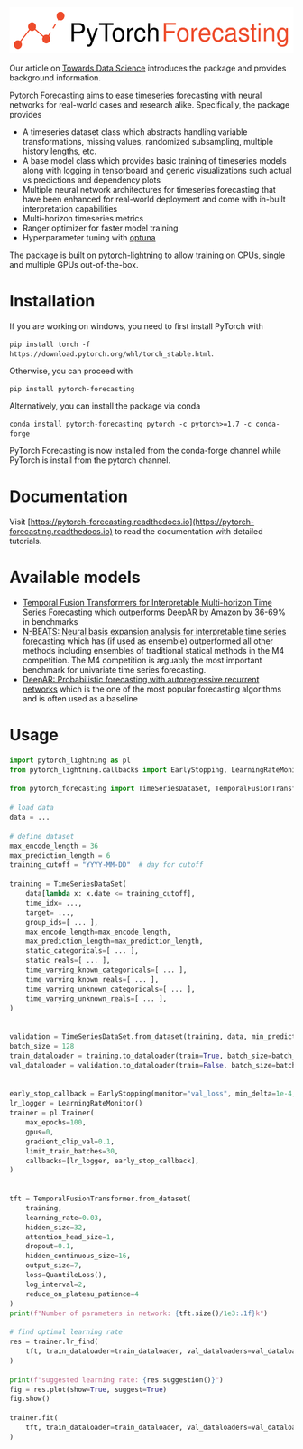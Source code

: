 ![](./docs/source/_static/logo.svg)

Our article on [Towards Data Science](https://towardsdatascience.com/introducing-pytorch-forecasting-64de99b9ef46)
introduces the package and provides background information.

Pytorch Forecasting aims to ease timeseries forecasting with neural networks for real-world cases and research alike.
Specifically, the package provides

- A timeseries dataset class which abstracts handling variable transformations, missing values,
  randomized subsampling, multiple history lengths, etc.
- A base model class which provides basic training of timeseries models along with logging in tensorboard
  and generic visualizations such actual vs predictions and dependency plots
- Multiple neural network architectures for timeseries forecasting that have been enhanced
  for real-world deployment and come with in-built interpretation capabilities
- Multi-horizon timeseries metrics
- Ranger optimizer for faster model training
- Hyperparameter tuning with [optuna](https://optuna.readthedocs.io/)

The package is built on [pytorch-lightning](https://pytorch-lightning.readthedocs.io/) to allow training on CPUs,
single and multiple GPUs out-of-the-box.

# Installation

If you are working on windows, you need to first install PyTorch with

`pip install torch -f https://download.pytorch.org/whl/torch_stable.html`.

Otherwise, you can proceed with

`pip install pytorch-forecasting`

Alternatively, you can install the package via conda

`conda install pytorch-forecasting pytorch -c pytorch>=1.7 -c conda-forge`

PyTorch Forecasting is now installed from the conda-forge channel while PyTorch is install from the pytorch channel.

# Documentation

Visit [https://pytorch-forecasting.readthedocs.io](https://pytorch-forecasting.readthedocs.io) to read the
documentation with detailed tutorials.

# Available models

- [Temporal Fusion Transformers for Interpretable Multi-horizon Time Series Forecasting](https://arxiv.org/pdf/1912.09363.pdf)
  which outperforms DeepAR by Amazon by 36-69% in benchmarks
- [N-BEATS: Neural basis expansion analysis for interpretable time series forecasting](http://arxiv.org/abs/1905.10437)
  which has (if used as ensemble) outperformed all other methods including ensembles of traditional statical
  methods in the M4 competition. The M4 competition is arguably the most important benchmark for univariate time series forecasting.
- [DeepAR: Probabilistic forecasting with autoregressive recurrent networks](https://www.sciencedirect.com/science/article/pii/S0169207019301888)
  which is the one of the most popular forecasting algorithms and is often used as a baseline

# Usage

```python
import pytorch_lightning as pl
from pytorch_lightning.callbacks import EarlyStopping, LearningRateMonitor

from pytorch_forecasting import TimeSeriesDataSet, TemporalFusionTransformer

# load data
data = ...

# define dataset
max_encode_length = 36
max_prediction_length = 6
training_cutoff = "YYYY-MM-DD"  # day for cutoff

training = TimeSeriesDataSet(
    data[lambda x: x.date <= training_cutoff],
    time_idx= ...,
    target= ...,
    group_ids=[ ... ],
    max_encode_length=max_encode_length,
    max_prediction_length=max_prediction_length,
    static_categoricals=[ ... ],
    static_reals=[ ... ],
    time_varying_known_categoricals=[ ... ],
    time_varying_known_reals=[ ... ],
    time_varying_unknown_categoricals=[ ... ],
    time_varying_unknown_reals=[ ... ],
)


validation = TimeSeriesDataSet.from_dataset(training, data, min_prediction_idx=training.index.time.max() + 1, stop_randomization=True)
batch_size = 128
train_dataloader = training.to_dataloader(train=True, batch_size=batch_size, num_workers=2)
val_dataloader = validation.to_dataloader(train=False, batch_size=batch_size, num_workers=2)


early_stop_callback = EarlyStopping(monitor="val_loss", min_delta=1e-4, patience=1, verbose=False, mode="min")
lr_logger = LearningRateMonitor()
trainer = pl.Trainer(
    max_epochs=100,
    gpus=0,
    gradient_clip_val=0.1,
    limit_train_batches=30,
    callbacks=[lr_logger, early_stop_callback],
)


tft = TemporalFusionTransformer.from_dataset(
    training,
    learning_rate=0.03,
    hidden_size=32,
    attention_head_size=1,
    dropout=0.1,
    hidden_continuous_size=16,
    output_size=7,
    loss=QuantileLoss(),
    log_interval=2,
    reduce_on_plateau_patience=4
)
print(f"Number of parameters in network: {tft.size()/1e3:.1f}k")

# find optimal learning rate
res = trainer.lr_find(
    tft, train_dataloader=train_dataloader, val_dataloaders=val_dataloader, early_stop_threshold=1000.0, max_lr=0.3,
)

print(f"suggested learning rate: {res.suggestion()}")
fig = res.plot(show=True, suggest=True)
fig.show()

trainer.fit(
    tft, train_dataloader=train_dataloader, val_dataloaders=val_dataloader,
)
```
